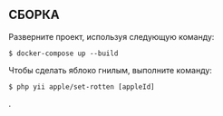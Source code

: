 СБОРКА
------------
Разверните проект, используя следующую команду:

~~~
$ docker-compose up --build
~~~

Чтобы сделать яблоко гнилым, выполните команду:
~~~
$ php yii apple/set-rotten [appleId]
~~~
.